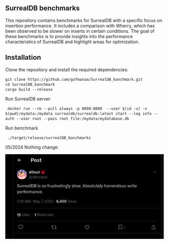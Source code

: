 ## SurrealDB benchmarks

This repository contains benchmarks for SurrealDB with a specific focus on insertion performance. It includes a comparison with Wherry, which has been observed to be slower on inserts in certain conditions. The goal of these benchmarks is to provide insights into the performance characteristics of SurrealDB and highlight areas for optimization.

## Installation

Clone the repository and install the required dependencies:
```
git clone https://github.com/gofmanaa/SurrealDB_banchmark.git
cd SurrealDB_banchmark
cargo build --release
```

Run SurrealDB server:

```
 docker run --rm --pull always -p 8000:8000  --user $(id -u) -v $(pwd)/mydata:/mydata surrealdb/surrealdb:latest start --log info --auth --user root --pass root file:/mydata/mydatabase.db
```

Run benchmark

```
 ./target/release/surrealDB_banchmarks
```


05/2024 Nothing change:

![X post](x_post.png) 